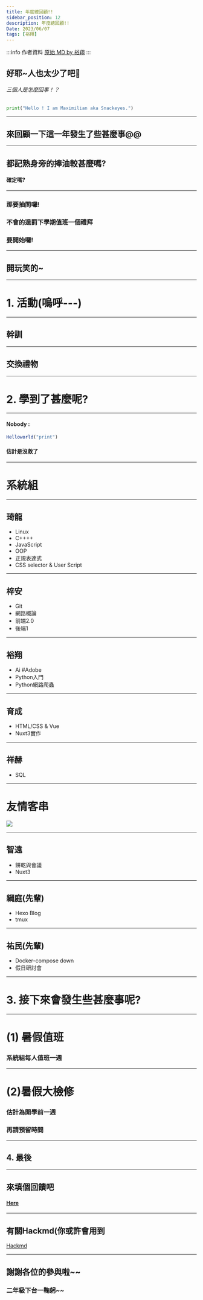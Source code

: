 ```yaml
---
title: 年度總回顧!!
sidebar_position: 12
description: 年度總回顧!!
Date: 2023/06/07
tags: [裕翔]
---
```


:::info 作者資料
[原始 MD by 裕翔](https://hackmd.io/@SnackeyesBoy77/HJTacwoU2)
:::

## 好耶~人也太少了吧🥲
###### 三個人是怎麼回事！？

```python
print("Hello ! I am Maximilian aka Snackeyes.")
```

---

## 來回顧一下這一年發生了些甚麼事@@


----

## 都記熟身旁的捧油較甚麼嗎?
#### 確定嗎?

----

### 那要抽問囉!
### 不會的逞罰下學期值班一個禮拜

### 要開始囉!

----

## 開玩笑的~

---

# 1. 活動(嗚呼---)

----

## 幹訓

----

## 交換禮物

----

# 2. 學到了甚麼呢?

---

#### Nobody : 
```JavaScript
Helloworld("print")
```
#### 估計是沒救了

----

# 系統組

----

## 琦龍
* Linux
* C++++
* JavaScript
* OOP
* 正規表達式
* CSS selector & User Script

----


## 梓安 
* Git
* 網路概論
* 前端2.0
* 後端1

----


## 裕翔
* Ai #Adobe
* Python入門
* Python網路爬蟲

----

## 育成
* HTML/CSS & Vue
* Nuxt3實作

----

## 祥赫
* SQL

----


# 友情客串
![](https://hackmd.io/_uploads/BJQ7DZpL2.jpg)


----


## 智遠
* 餅乾與會議
* Nuxt3

----

## 綱庭(先輩)
* Hexo Blog
* tmux

----


## 祐民(先輩)
* Docker-compose down
* 假日研討會

----

# 3. 接下來會發生些甚麼事呢?

----

# (1) 暑假值班
### 系統組每人值班一週

----

# (2)暑假大檢修
### 估計為開學前一週
### 再請預留時間

---

## 4. 最後

----

## 來填個回饋吧
#### [Here](https://forms.gle/NP1S8N9zbZ8g2kuA6)

----

## 有關Hackmd(你或許會用到
[Hackmd](https://hackmd.io/c/tutorials-tw/%2F%40docs%2Fhow-to-upload-images-in-team-tw)

----

## 謝謝各位的參與啦~~
### 二年級下台一鞠躬~~

